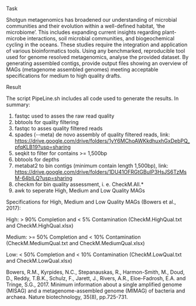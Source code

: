 Task

Shotgun metagenomics has broadened our understanding of microbial communities and their evolution within a well-defined habitat, ‘the microbiome’. This includes expanding current insights regarding plant-microbe interactions, soil microbial communities, and biogeochemical cycling in the oceans. These studies require the integration and application of various bioinformatics tools. Using any benchmarked, reproducible tool used for genome resolved metagenomics, analyse the provided dataset. By generating assembled contigs, provide output files showing an overview of MAGs (metagenome assembled genomes) meeting acceptable specifications for medium to high quality drafts.

Result

The script PipeLine.sh includes all code used to generate the results. In summary:

1. fastqc used to asses the raw read quality 
2. bbtools for quality filtering
3. fastqc to asses quality filtered reads
4. spades (--meta) de novo assembly of quality filtered reads, link: https://drive.google.com/drive/folders/1yY6MChoAWKkdhuxhGxDebPQ_pfqKLB19?usp=sharing
5. seqkit to filter for  contains >= 1,500bp  
7. bbtools for depths
8. metabat2 to bin contigs (minimum contain length 1,500bp), link: https://drive.google.com/drive/folders/1DU41OFRGtGBuIP3HsJS6TzMsM-64bILQ?usp=sharing
9. checkm for bin quality assessment, i. e. CheckM.All.* 
9. awk to seperate High, Medium and Low Quality MAGs

Specifications for High, Medium and Low Quality MAGs (Bowers et al., 2017):

High: > 90% Completion and < 5% Contamination (CheckM.HighQual.txt and CheckM.HighQual.xlsx)

Medium: >= 50% Completion and < 10% Contamination (CheckM.MediumQual.txt and CheckM.MediumQual.xlsx)

Low: < 50% Completion and < 10% Contamination (CheckM.LowQual.txt and CheckM.LowQual.xlsx) 


Bowers, R.M., Kyrpides, N.C., Stepanauskas, R., Harmon-Smith, M., Doud, D., Reddy, T.B.K., Schulz, F., Jarett, J., Rivers, A.R., Eloe-Fadrosh, E.A. and Tringe, S.G., 2017. Minimum information about a single amplified genome (MISAG) and a metagenome-assembled genome (MIMAG) of bacteria and archaea. Nature biotechnology, 35(8), pp.725-731.


